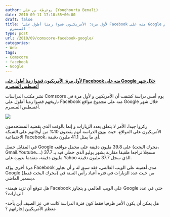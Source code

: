```yaml
---
author: يوغرطة بن علي (Youghourta Benali)
date: 2010-09-11 17:10:55+00:00
draft: false
title: 'لأول مرة: الأمريكيون قضوا زمنا أطول على Facebook منه على Google خلال شهر أغسطس
  المنصرم '
type: post
url: /2010/09/comscore-facebook-google/
categories:
- Web
tags:
- Comscore
- facebook
- Google
---
```


**[لأول مرة: الأمريكيون قضوا زمنا أطول على Facebook منه على Google خلال شهر أغسطس المنصرم](http://www.it-scoop.com/2010/09/comscore-facebook-google/)**




نشر مكتب الدراسات Comscore يوم أمس دراسة كشفت أن الأمريكيين و لأول مرة في تاريخهم قضوا زمنا أطول على Facebook منه على مجموع مواقع Google خلال شهر أغسطس المنصرم.




[![](http://www.it-scoop.com/wp-content/uploads/2010/09/chart-of-the-day-time-spent-on-facebook-google-yahoo-jun-2007-aug-2010.jpg)
](http://www.it-scoop.com/2010/09/comscore-facebook-google/)


ركزوا جيدا، الأمر لا يتعلق بعدد الزيارات و إنما بالوقت الذي يقضيه المستخدمون الأمريكيون على المواقع، حيث [بينت](http://www.google.com/hostednews/afp/article/ALeqM5jEcNgf0f-aqtqRtAM1iZy85dkXBA) الدراسة أنهم يقضون 10% من أوقاتهم على الشبكة الاجتماعية Facebook، أي ما يمثل 41.1 مليون دقيقة.

في المقابل حصل Google على 39.8 مليون دقيقة على مجمل مواقعه (محرك البحث، Gmail،Youtube،...) مسجلا تراجعا طفيفا مقارنة بشهر يوليو الذي حظي فيه بـ 37.7 مليون دقيقة، متقدما بدوره على Yahoo الذي سجل 37.7 مليون دقيقة.

مرة أخرى يؤكد Facebook مدى أهميته على الويب العالمي، فقد سبق له و أن تجاوز Google (محرك البحث فقط) من حيث عدد الزيارات في فترة أعياد رأس السنة في ديسمبر الماضي.

-هل تتوقع أن تزيد هيمنة Facebook على الويب العالمي و يتجاوز Google حتى في عدد الزيارات؟

-هل يمكن أن يكون الأمر ظرفيا فقط كون فترة الدراسة كانت في عز الصيف أين يأخذ معظم الأمريكيين إجازاتهم ؟
